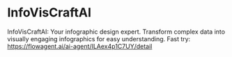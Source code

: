 # InfoVisCraftAI
InfoVisCraftAI: Your infographic design expert. Transform complex data into visually engaging infographics for easy understanding.
Fast try: https://flowagent.ai/ai-agent/ILAex4p1C7UY/detail
